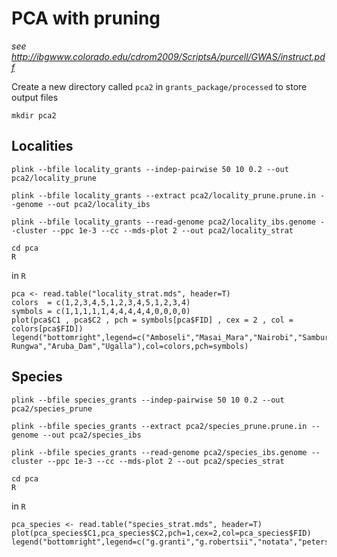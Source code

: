 # PCA with pruning 
*see http://ibgwww.colorado.edu/cdrom2009/ScriptsA/purcell/GWAS/instruct.pdf*


Create a new directory called `pca2` in `grants_package/processed` to store output files


```
mkdir pca2
```


## Localities

```
plink --bfile locality_grants --indep-pairwise 50 10 0.2 --out pca2/locality_prune

plink --bfile locality_grants --extract pca2/locality_prune.prune.in --genome --out pca2/locality_ibs

plink --bfile locality_grants --read-genome pca2/locality_ibs.genome --cluster --ppc 1e-3 --cc --mds-plot 2 --out pca2/locality_strat
```



```
cd pca
R
```

in `R`


```
pca <- read.table("locality_strat.mds", header=T)
colors  = c(1,2,3,4,5,1,2,3,4,5,1,2,3,4)
symbols = c(1,1,1,1,1,4,4,4,4,4,0,0,0,0)
plot(pca$C1 , pca$C2 , pch = symbols[pca$FID] , cex = 2 , col = colors[pca$FID])
legend("bottomright",legend=c("Amboseli","Masai_Mara","Nairobi","Samburu","Tsavo","Sibiloi","Monduli","Maswa","Mkomazi_W","Mkomazi_E","Burigi","Ikiri-Rungwa","Aruba_Dam","Ugalla"),col=colors,pch=symbols)
```




## Species

```
plink --bfile species_grants --indep-pairwise 50 10 0.2 --out pca2/species_prune

plink --bfile species_grants --extract pca2/species_prune.prune.in --genome --out pca2/species_ibs

plink --bfile species_grants --read-genome pca2/species_ibs.genome --cluster --ppc 1e-3 --cc --mds-plot 2 --out pca2/species_strat
```



```
cd pca
R
```

in `R`

```
pca_species <- read.table("species_strat.mds", header=T)
plot(pca_species$C1,pca_species$C2,pch=1,cex=2,col=pca_species$FID)
legend("bottomright",legend=c("g.granti","g.robertsii","notata","petersii","thomsons"),col=c(1,2,3,4,5),pch=1)
```
